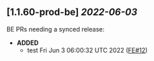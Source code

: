 ## [1.1.60-prod-be] _2022-06-03_

BE PRs needing a synced release:

- **ADDED**
  - test Fri Jun  3 06:00:32 UTC 2022 ([FE#12])

[FE#12]: https://github.com/cycloidio/youdeploy-frontend-web/pull/12
